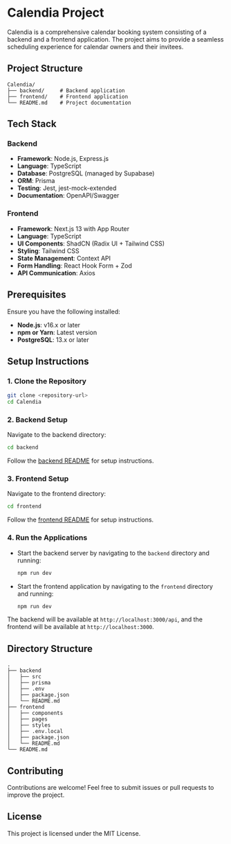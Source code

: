 # Calendia Project

Calendia is a comprehensive calendar booking system consisting of a backend and a frontend application. The project aims to provide a seamless scheduling experience for calendar owners and their invitees.

## Project Structure

```
Calendia/
├── backend/     # Backend application
├── frontend/    # Frontend application
└── README.md    # Project documentation
```

## Tech Stack

### Backend
- **Framework**: Node.js, Express.js
- **Language**: TypeScript
- **Database**: PostgreSQL (managed by Supabase)
- **ORM**: Prisma
- **Testing**: Jest, jest-mock-extended
- **Documentation**: OpenAPI/Swagger

### Frontend
- **Framework**: Next.js 13 with App Router
- **Language**: TypeScript
- **UI Components**: ShadCN (Radix UI + Tailwind CSS)
- **Styling**: Tailwind CSS
- **State Management**: Context API
- **Form Handling**: React Hook Form + Zod
- **API Communication**: Axios

## Prerequisites

Ensure you have the following installed:

- **Node.js**: v16.x or later
- **npm or Yarn**: Latest version
- **PostgreSQL**: 13.x or later

## Setup Instructions

### 1. Clone the Repository

```bash
git clone <repository-url>
cd Calendia
```

### 2. Backend Setup

Navigate to the backend directory:

```bash
cd backend
```

Follow the [backend README](./backend/README.md) for setup instructions.

### 3. Frontend Setup

Navigate to the frontend directory:

```bash
cd frontend
```

Follow the [frontend README](./frontend/README.md) for setup instructions.

### 4. Run the Applications

- Start the backend server by navigating to the `backend` directory and running:
  ```bash
  npm run dev
  ```

- Start the frontend application by navigating to the `frontend` directory and running:
  ```bash
  npm run dev
  ```

The backend will be available at `http://localhost:3000/api`, and the frontend will be available at `http://localhost:3000`.

## Directory Structure

```
.
├── backend
│   ├── src
│   ├── prisma
│   ├── .env
│   ├── package.json
│   └── README.md
├── frontend
│   ├── components
│   ├── pages
│   ├── styles
│   ├── .env.local
│   ├── package.json
│   └── README.md
└── README.md
```

## Contributing

Contributions are welcome! Feel free to submit issues or pull requests to improve the project.

## License

This project is licensed under the MIT License.

